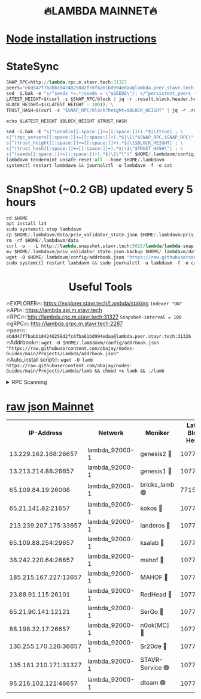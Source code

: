 <h1 align="center"> 🔥LAMBDA MAINNET🔥</h1>


[Node installation instructions](https://github.com/obajay/nodes-Guides/tree/main/Projects/Lambda)
=


# StateSync
```python
SNAP_RPC=http://lambda.rpc.m.stavr.tech:31327
peers="ebdd47f7babb184240258d2fc6fba61bd994edaa@lambda.peer.stavr.tech:31326" 
sed -i.bak -e "s/^seeds *=.*/seeds = \"$SEEDS\"/; s/^persistent_peers *=.*/persistent_peers = \"$PEERS\"/" $HOME/.lambdavm/config/config.toml
LATEST_HEIGHT=$(curl -s $SNAP_RPC/block | jq -r .result.block.header.height); \
BLOCK_HEIGHT=$((LATEST_HEIGHT - 100)); \
TRUST_HASH=$(curl -s "$SNAP_RPC/block?height=$BLOCK_HEIGHT" | jq -r .result.block_id.hash)

echo $LATEST_HEIGHT $BLOCK_HEIGHT $TRUST_HASH

sed -i.bak -E "s|^(enable[[:space:]]+=[[:space:]]+).*$|\1true| ; \
s|^(rpc_servers[[:space:]]+=[[:space:]]+).*$|\1\"$SNAP_RPC,$SNAP_RPC\"| ; \
s|^(trust_height[[:space:]]+=[[:space:]]+).*$|\1$BLOCK_HEIGHT| ; \
s|^(trust_hash[[:space:]]+=[[:space:]]+).*$|\1\"$TRUST_HASH\"| ; \
s|^(seeds[[:space:]]+=[[:space:]]+).*$|\1\"\"|" $HOME/.lambdavm/config/config.toml
lambdavm tendermint unsafe-reset-all --home $HOME/.lambdavm
systemctl restart lambdavm && journalctl -u lambdavm -f -o cat

```
# SnapShot (~0.2 GB) updated every 5 hours
```python
cd $HOME
apt install lz4
sudo systemctl stop lambdavm
cp $HOME/.lambdavm/data/priv_validator_state.json $HOME/.lambdavm/priv_validator_state.json.backup
rm -rf $HOME/.lambdavm/data
curl -o - -L http://lambda.snapshot.stavr.tech:5016/lambda/lambda-snap.tar.lz4 | lz4 -c -d - | tar -x -C $HOME/.lambdavm --strip-components 2
mv $HOME/.lambdavm/priv_validator_state.json.backup $HOME/.lambdavm/data/priv_validator_state.json
wget -O $HOME/.lambdavm/config/addrbook.json "https://raw.githubusercontent.com/obajay/nodes-Guides/main/Projects/Lambda/addrbook.json"
sudo systemctl restart lambdavm && sudo journalctl -u lambdavm -f -o cat
```
 <h1 align="center"> Useful Tools</h1>

🔥EXPLORER🔥:      https://explorer.stavr.tech/Lambda/staking	        `Indexer "ON"` \
🔥API🔥: 			 		 https://lambda.api.m.stavr.tech \
🔥RPC🔥:           http://lambda.rpc.m.stavr.tech:31327	              `Snapshot-interval = 100` \
🔥gRPC🔥:          http://lambda.grpc.m.stavr.tech:2287 \
🔥peer🔥:					 `ebdd47f7babb184240258d2fc6fba61bd994edaa@lambda.peer.stavr.tech:31326` \
🔥Addrbook🔥:    ```wget -O $HOME/.lambdavm/config/addrbook.json "https://raw.githubusercontent.com/obajay/nodes-Guides/main/Projects/Lambda/addrbook.json"``` \
🔥Auto_install script🔥: ```wget -O lamb https://raw.githubusercontent.com/obajay/nodes-Guides/main/Projects/Lambda/lamb && chmod +x lamb && ./lamb```


<details>
<summary>RPC Scanning</summary>

<h2 align="center"> We scan nodes in real time every 4 hours. And we provide the final result of RPC endpoints.
We cannot influence the operation of these nodes in any way. </h2>


```python
If Voting Power is higher than 0 --> then the Node is a validator of the network and may be subject to attack and be a potential threat to the chain.
```
```python
We marked such validators with a red symbol
```

</details>

[raw json Mainnet](https://rpc-check.lambm.stavr.tech/lambm/rpc-lambm-result.json)
=


<table><tr><th>IP-Address</th><th>Network</th><th>Moniker</th><th>Latest Block Height</th><th>Earliest Block Height</th><th>Catching Up</th><th>Tx Index</th><th>Voting Power</th><th>Scan Time</th></tr><tr><td>13.229.162.168:26657</td><td>lambda_92000-1</td><td>genesis2 🔴</td><td>10776130</td><td>1</td><td>False</td><td>on</td><td>16647211</td><td>2023-12-27T00:33:54.088075385UTC</td></tr><tr><td>13.213.214.88:26657</td><td>lambda_92000-1</td><td>genesis1 🔴</td><td>10776131</td><td>1</td><td>False</td><td>on</td><td>107835</td><td>2023-12-27T00:33:58.484225806UTC</td></tr><tr><td>65.109.84.19:26008</td><td>lambda_92000-1</td><td>bricks_lamb 🟢</td><td>7715743</td><td>7581001</td><td>False</td><td>on</td><td>0</td><td>2023-12-27T00:34:08.111595680UTC</td></tr><tr><td>65.21.141.82:21657</td><td>lambda_92000-1</td><td>kokos 🔴</td><td>10776132</td><td>7716001</td><td>False</td><td>off</td><td>546765</td><td>2023-12-27T00:34:00.971453181UTC</td></tr><tr><td>213.239.207.175:33657</td><td>lambda_92000-1</td><td>landeros 🔴</td><td>10776129</td><td>8136001</td><td>False</td><td>off</td><td>1251265</td><td>2023-12-27T00:33:48.199726256UTC</td></tr><tr><td>65.109.88.254:29657</td><td>lambda_92000-1</td><td>ksalab 🔴</td><td>10776133</td><td>8715001</td><td>False</td><td>on</td><td>504310</td><td>2023-12-27T00:34:04.306289283UTC</td></tr><tr><td>38.242.220.64:26657</td><td>lambda_92000-1</td><td>mahof 🔴</td><td>10776127</td><td>10131001</td><td>False</td><td>off</td><td>770350</td><td>2023-12-27T00:33:41.420381400UTC</td></tr><tr><td>185.215.167.227:13657</td><td>lambda_92000-1</td><td>MAHOF 🔴</td><td>10776131</td><td>10134001</td><td>False</td><td>on</td><td>2051510</td><td>2023-12-27T00:33:57.503142946UTC</td></tr><tr><td>23.88.91.115:26101</td><td>lambda_92000-1</td><td>RedHead 🔴</td><td>10776129</td><td>10676129</td><td>False</td><td>off</td><td>553202</td><td>2023-12-27T00:33:49.051235735UTC</td></tr><tr><td>65.21.90.141:12121</td><td>lambda_92000-1</td><td>SerGo 🔴</td><td>10776133</td><td>10676133</td><td>False</td><td>off</td><td>10571727</td><td>2023-12-27T00:34:04.688236803UTC</td></tr><tr><td>88.198.32.17:26657</td><td>lambda_92000-1</td><td>n0ok[MC] 🔴</td><td>10776134</td><td>10676134</td><td>False</td><td>off</td><td>1578630</td><td>2023-12-27T00:34:07.690730320UTC</td></tr><tr><td>130.255.170.126:36657</td><td>lambda_92000-1</td><td>Sr20de 🔴</td><td>10776129</td><td>10715001</td><td>False</td><td>off</td><td>671452</td><td>2023-12-27T00:33:48.686166233UTC</td></tr><tr><td>135.181.210.171:31327</td><td>lambda_92000-1</td><td>STAVR-Service 🟢</td><td>10776133</td><td>10771501</td><td>False</td><td>on</td><td>0</td><td>2023-12-27T00:34:03.410760741UTC</td></tr><tr><td>95.216.102.121:46657</td><td>lambda_92000-1</td><td>dteam 🟢</td><td>10776133</td><td>10772001</td><td>False</td><td>off</td><td>0</td><td>2023-12-27T00:34:03.827491020UTC</td></tr></table>
